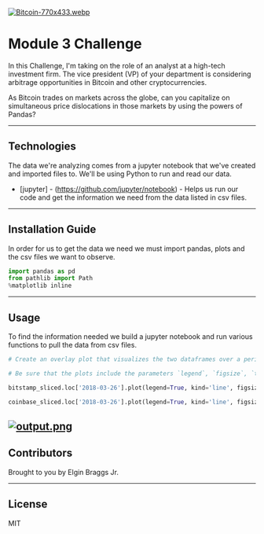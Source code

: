 [![Bitcoin-770x433.webp](https://i.postimg.cc/mZzn0CSQ/Bitcoin-770x433.webp)](https://postimg.cc/grp4hwQJ)

# Module 3 Challenge

In this Challenge, I'm taking on the role of an analyst at a high-tech investment firm. The vice president (VP) of your department is considering arbitrage opportunities in Bitcoin and other cryptocurrencies.

As Bitcoin trades on markets across the globe, can you capitalize on simultaneous price dislocations in those markets by using the powers of Pandas?

---

## Technologies

The data we're analyzing comes from a jupyter notebook that we've created and imported files to. We'll be using Python to run and read our data. 

* [jupyter] - (https://github.com/jupyter/notebook) - Helps us run our code and get the information we need from the data listed in csv files.


---

## Installation Guide

In order for us to get the data we need we must import pandas, plots and the csv files we want to observe.

```python
import pandas as pd
from pathlib import Path
%matplotlib inline
```

---

## Usage

To find the information needed we build a jupyter notebook and run various functions to pull the data from csv files.

```python
# Create an overlay plot that visualizes the two dataframes over a period of one day from late in the dataset.

# Be sure that the plots include the parameters `legend`, `figsize`, `title`, `color` and `label` 

bitstamp_sliced.loc['2018-03-26'].plot(legend=True, kind='line', figsize=(17,10), color="green",  title="Bitstamp vs Coinbase Prices - March 26th, 2018", label="Bitstamp")

coinbase_sliced.loc['2018-03-26'].plot(legend=True, kind='line', figsize=(17,10), color="orange",  label="Coinbase")
```

[![output.png](https://i.postimg.cc/ht9cg94z/output.png)](https://postimg.cc/dhtzjZyw)
---

## Contributors

Brought to you by Elgin Braggs Jr.

---

## License

MIT